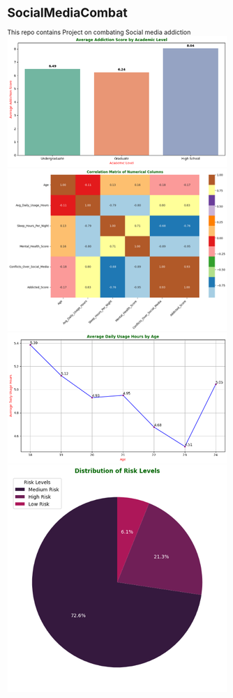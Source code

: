 # SocialMediaCombat
This repo contains Project on combating Social media addiction
![alt text1](snaps/barPlot.png "Average Addiction Score by Academic Level") ![alt text2](snaps/heatMap.png "Correlation Matrix of Numerical Columns")
![alt text3](snaps/linePlot.png "Average Daily Usage Hours by Age") ![alt text4](snaps/pieChart.png "Distribution of Risk Levels")